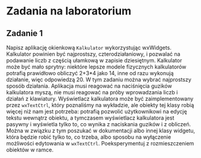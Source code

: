 # Zadania na laboratorium

## Zadanie 1
Napisz aplikację okienkową ```Kalkulator``` wykorzystując wxWidgets. Kalkulator powinien być najprostszy, czterodziałaniowy, i pozwalać na podawanie liczb z częścią ułamkową w zapisie dziesiętnym. Kalkulator może być mało sprytny: niektóre lepsze modele fizycznych kalkulatorów potrafią prawidłowo obliczyć 2+3\*4 jako 14, inne od razu wykonują działanie, więc odpowiedzą 20. W tym zadaniu można wybrać najprostszy sposób działania. Aplikacja musi reagować na naciśnięcia guzików kalkulatora myszą, nie musi reagować na próby wprowadzania liczb i działań z klawiatury. Wyświetlacz kalkulatora może być zaimplementowany przez ```wxTextCtrl```, który poznaliśmy na wykładzie, ale obiekty tej klasy robią więcej niż nam jest potrzeba: potrafią pozwolić użytkownikowi na edycję tekstu wewnątrz obiektu, a tymczasem wyświetlacz kalkulatora jest pasywny i wyświetla tylko to, co wynika z naciskania guzików i z obliczeń. Można w związku z tym poszukać w dokumentacji albo innej klasy widgetu, która będzie robić tylko to, co trzeba, albo sposobu na wyłączenie możliwości edytowania w ```wxTextCtrl```. Poeksperymentuj z rozmieszczeniem obiektów w ramce.